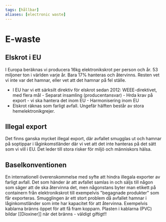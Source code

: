```yaml
---
tags: [hållbar]
aliases: [electronic waste]
---
```

# E-waste

## Elskrot i EU
I Europa beräknas vi producera 16kg elektronikskrot per person och år. 53 miljoner ton i världen varje år. Bara 17% hanteras och återvinns. Resten vet vi inte var det hamnar, eller vet att det hamnar på fel ställe. 

- I EU har vi ett särksilt direktiv för elskrot sedan 2012: WEEE-direktivet, med flera mål
		- Separat insamling (producentansvar)
		- Hrda krav på export - vi ska hantera det inom EU
		- Harmonisering inom EU
- Elskrot räknas som farligt avfall. Ungefär hälften består av stora hemelektronikgrejer.

## Illegal export
Det finns ganska mycket illegal export, där avfallet smugglas ut och hamnar på soptippar i låginkomstländer där vi vet att det inte hanteras på det sätt som vi vill i EU. Det leder till stora risker för miljö och människors hälsa.

## Baselkonventionen
En internationell överenskommelse med syfte att hindra illegala exporter av farligt avfall. Det som händer är att avfallet samlas in och säljs till någon som säger att de ska återvinna det, men någonstans byter man etikett på containern från elektronikskrot till exempelvis "begagnade produkter" som får exporteras. Smugglingen är ett stort problem då avfallet hamnar i låginkomstländer som inte har kapacitet för att återvinna. Exempelvis kablarna bränns öppet för att få fram kopparn. Plasten i kablarna (PVC) bildar [[Dioxiner]] när det bränns - väldigt giftigt!!